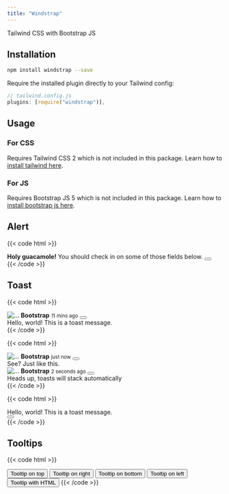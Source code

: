 ```yaml
---
title: "Windstrap"
---
```


Tailwind CSS with Bootstrap JS

## Installation

```sh
npm install windstrap --save
```

Require the installed plugin directly to your Tailwind config:

```js
// tailwind.config.js
plugins: [require("windstrap")],
```

## Usage

### For CSS

Requires Tailwind CSS 2 which is not included in this package. Learn how to [install tailwind here](https://tailwindcss.com/docs/installation/).

### For JS

Requires Bootstrap JS 5 which is not included in this package. Learn how to [install bootstrap js here](https://getbootstrap.com/docs/5.0/getting-started/introduction/#js).

## Alert

{{< code html >}}

<div class="relative p-3.5 rounded bg-gray-50 alert alert-dismissible fade show" role="alert">
  <strong>Holy guacamole!</strong> You should check in on some of those fields below.
  <button type="button" class="btn-close" data-bs-dismiss="alert" aria-label="Close"></button>
</div>
{{< /code >}}

## Toast

{{< code html >}}

<div class="toast fade show" role="alert" aria-live="assertive" aria-atomic="true">
  <div class="toast-header">
    <img src="/placeholder.jpg" class="w-5 mr-2 rounded" alt="...">
    <strong class="mr-auto">Bootstrap</strong>
    <small>11 mins ago</small>
    <button type="button" class="btn-close" data-bs-dismiss="toast" aria-label="Close"></button>
  </div>
  <div class="toast-body">Hello, world! This is a toast message.</div>
</div>
{{< /code >}}

{{< code html >}}

<div aria-live="polite" aria-atomic="true" class="relative h-56">
  <div class="absolute top-0 right-0 toast-container">
    <div class="toast fade show" role="alert" aria-live="assertive" aria-atomic="true">
      <div class="toast-header">
        <img src="/placeholder.jpg" class="w-5 mr-2 rounded" alt="...">
        <strong class="mr-auto">Bootstrap</strong>
        <small>just now</small>
        <button type="button" class="btn-close" data-bs-dismiss="toast" aria-label="Close"></button>
      </div>
      <div class="toast-body">See? Just like this.</div>
    </div>
    <div class="toast fade show" role="alert" aria-live="assertive" aria-atomic="true">
      <div class="toast-header">
        <img src="/placeholder.jpg" class="w-5 mr-2 rounded" alt="...">
        <strong class="mr-auto">Bootstrap</strong>
        <small>2 seconds ago</small>
        <button type="button" class="btn-close" data-bs-dismiss="toast" aria-label="Close"></button>
      </div>
      <div class="toast-body">Heads up, toasts will stack automatically</div>
    </div>
  </div>
</div>
{{< /code >}}

{{< code html >}}

<div class="flex items-center text-white bg-indigo-700 border-0 fade show toast" role="alert" aria-live="assertive" aria-atomic="true">
  <div class="toast-body">Hello, world! This is a toast message.</div>
  <button type="button" class="ml-auto mr-3 btn-close btn-close-white" data-bs-dismiss="toast" aria-label="Close"></button>
</div>
{{< /code >}}

## Tooltips

{{< code html >}}

<button type="button" class="px-3 py-2 text-sm font-medium bg-white rounded-md shadow-sm hover:bg-gray-50" data-bs-toggle="tooltip" data-bs-placement="top" title="Tooltip on top">
  Tooltip on top
</button>
<button type="button" class="px-3 py-2 text-sm font-medium bg-white rounded-md shadow-sm hover:bg-gray-50" data-bs-toggle="tooltip" data-bs-placement="right" title="Tooltip on right">
  Tooltip on right
</button>
<button type="button" class="px-3 py-2 text-sm font-medium bg-white rounded-md shadow-sm hover:bg-gray-50" data-bs-toggle="tooltip" data-bs-placement="bottom" title="Tooltip on bottom">
  Tooltip on bottom
</button>
<button type="button" class="px-3 py-2 text-sm font-medium bg-white rounded-md shadow-sm hover:bg-gray-50" data-bs-toggle="tooltip" data-bs-placement="left" title="Tooltip on left">
  Tooltip on left
</button>
<button type="button" class="px-3 py-2 text-sm font-medium bg-white rounded-md shadow-sm hover:bg-gray-50" data-bs-toggle="tooltip" data-bs-html="true" title="<em>Tooltip</em> <u>with</u> <b>HTML</b>">
  Tooltip with HTML
</button>
{{< /code >}}
